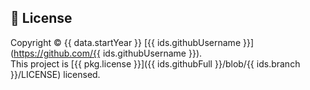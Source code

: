 ## 📝 License

Copyright © {{ data.startYear }} [{{ ids.githubUsername }}](https://github.com/{{ ids.githubUsername }}).  
This project is [{{ pkg.license }}]({{ ids.githubFull }}/blob/{{ ids.branch }}/LICENSE) licensed.
